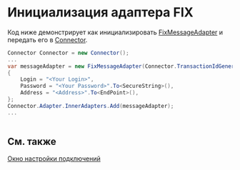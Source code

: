 # Инициализация адаптера FIX

Код ниже демонстрирует как инициализировать [FixMessageAdapter](xref:StockSharp.Fix.FixMessageAdapter) и передать его в [Connector](xref:StockSharp.Algo.Connector).

```cs
Connector Connector = new Connector();				
...				
var messageAdapter = new FixMessageAdapter(Connector.TransactionIdGenerator)
{
	Login = "<Your Login>",
	Password = "<Your Password>".To<SecureString>(),
	Address = "<Address>".To<EndPoint>(),
};
Connector.Adapter.InnerAdapters.Add(messageAdapter);
...	
							
```

## См. также

[Окно настройки подключений](../../../graphical_user_interface/connection_settings_window.md)
